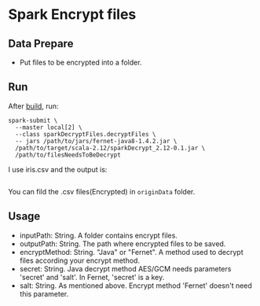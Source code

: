 # Spark Encrypt files
## Data Prepare
* Put files to be encrypted into a folder.

## Run
After [build](), run:
```
spark-submit \
  --master local[2] \
  --class sparkDecryptFiles.decryptFiles \
  -- jars /path/to/jars/fernet-java8-1.4.2.jar \
  /path/to/target/scala-2.12/sparkDecrypt_2.12-0.1.jar \
  /path/to/filesNeedsToBeDecrypt
```

I use iris.csv and the output is:
```

```
You can fild the .csv files(Encrypted) in `originData` folder.

## Usage
* inputPath: String. A folder contains encrypt files.
* outputPath: String. The path where encrypted files to be saved.
* encryptMethod: String. "Java" or "Fernet". A method used to decrypt files according your encrypt method.
* secret: String. Java decrypt method AES/GCM needs parameters 'secret' and 'salt'. In Fernet, 'secret' is a key.
* salt: String. As mentioned above. Encrypt method 'Fernet' doesn't need this parameter.